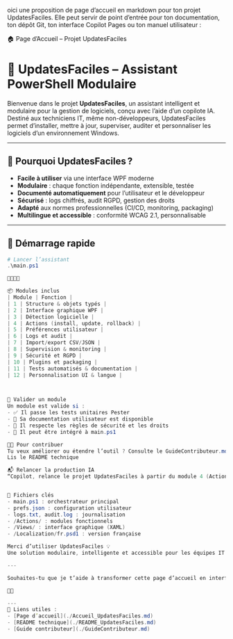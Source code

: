 oici une proposition de page d’accueil en markdown pour ton projet UpdatesFaciles. Elle peut servir de point d’entrée pour ton documentation, ton dépôt Git, ton interface Copilot Pages ou ton manuel utilisateur :

🏠 Page d’Accueil – Projet UpdatesFaciles
# 🧰 UpdatesFaciles – Assistant PowerShell Modulaire

Bienvenue dans le projet **UpdatesFaciles**, un assistant intelligent et modulaire pour la gestion de logiciels, conçu avec l’aide d’un copilote IA. Destiné aux techniciens IT, même non-développeurs, UpdatesFaciles permet d’installer, mettre à jour, superviser, auditer et personnaliser les logiciels d’un environnement Windows.

---

## 🎯 Pourquoi UpdatesFaciles ?

- **Facile à utiliser** via une interface WPF moderne
- **Modulaire** : chaque fonction indépendante, extensible, testée
- **Documenté automatiquement** pour l’utilisateur et le développeur
- **Sécurisé** : logs chiffrés, audit RGPD, gestion des droits
- **Adapté** aux normes professionnelles (CI/CD, monitoring, packaging)
- **Multilingue et accessible** : conformité WCAG 2.1, personnalisable

---

## 🚀 Démarrage rapide

```powershell
# Lancer l’assistant
.\main.ps1



📦 Modules inclus
| Module | Fonction | 
| 1 | Structure & objets typés | 
| 2 | Interface graphique WPF | 
| 3 | Détection logicielle | 
| 4 | Actions (install, update, rollback) | 
| 5 | Préférences utilisateur | 
| 6 | Logs et audit | 
| 7 | Import/export CSV/JSON | 
| 8 | Supervision & monitoring | 
| 9 | Sécurité et RGPD | 
| 10 | Plugins et packaging | 
| 11 | Tests automatisés & documentation | 
| 12 | Personnalisation UI & langue | 



🧪 Valider un module
Un module est valide si :
- ✅ Il passe les tests unitaires Pester
- 📄 Sa documentation utilisateur est disponible
- 🔐 Il respecte les règles de sécurité et les droits
- 🧩 Il peut être intégré à main.ps1

🧑‍💻 Pour contribuer
Tu veux améliorer ou étendre l’outil ? Consulte le GuideContributeur.md
Lis le README technique

📬 Relancer la production IA
“Copilot, relance le projet UpdatesFaciles à partir du module 4 (Actions), selon le prompt complet et le guide contributeur.”


📁 Fichiers clés
- main.ps1 : orchestrateur principal
- prefs.json : configuration utilisateur
- logs.txt, audit.log : journalisation
- /Actions/ : modules fonctionnels
- /Views/ : interface graphique (XAML)
- /Localization/fr.psd1 : version française

Merci d’utiliser UpdatesFaciles 💡
Une solution modulaire, intelligente et accessible pour les équipes IT 👷‍♂️

---

Souhaites-tu que je t’aide à transformer cette page d’accueil en interface visible, ou qu’on démarre maintenant la production du premier module (structure & objet logiciel) ? 😊



---
🔗 Liens utiles :
- [Page d’accueil](./Accueil_UpdatesFaciles.md)
- [README technique](./README_UpdatesFaciles.md)
- [Guide contributeur](./GuideContributeur.md)